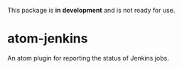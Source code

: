 This package is **in development** and is not ready for use.

# atom-jenkins

An atom plugin for reporting the status of Jenkins jobs.
